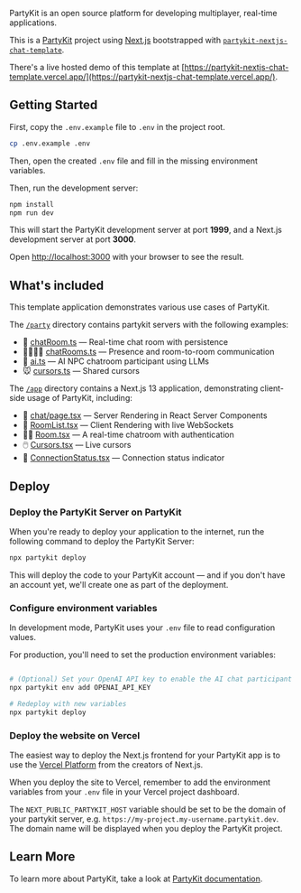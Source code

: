 PartyKit is an open source platform for developing multiplayer, real-time applications.

This is a [PartyKit](https://partykit.io) project using [Next.js](https://nextjs.org/) bootstrapped with [`partykit-nextjs-chat-template`](https://github.com/partykit/partykit-nextjs-chat-template).

There's a live hosted demo of this template at [https://partykit-nextjs-chat-template.vercel.app/](https://partykit-nextjs-chat-template.vercel.app/).

## Getting Started

First, copy the `.env.example` file to `.env` in the project root.
```bash
cp .env.example .env
```

Then, open the created `.env` file and fill in the missing environment variables.

Then, run the development server:

```bash
npm install
npm run dev
```

This will start the PartyKit development server at port **1999**, and a Next.js development server at port **3000**.

Open [http://localhost:3000](http://localhost:3000) with your browser to see the result.
## What's included

This template application demonstrates various use cases of PartyKit.


The [`/party`](party/) directory contains partykit servers with the following examples:
- 💬 [chatRoom.ts](party/chatRoom.ts) — Real-time chat room with persistence 
- 👩‍👩‍👦‍👦 [chatRooms.ts](party/chatRooms.ts) — Presence and room-to-room communication 
- 🤖 [ai.ts](party/ai.ts) — AI NPC chatroom participant using LLMs 
- 🐭 [cursors.ts](party/cursors.ts) — Shared cursors

The [`/app`](app/) directory contains a Next.js 13 application, demonstrating client-side usage of PartyKit, including:
- 📡 [chat/page.tsx](app/chat/page.tsx) — Server Rendering in React Server Components
- 📱 [RoomList.tsx](app/chat/RoomList.tsx) — Client Rendering with live WebSockets
- 👮‍♀️ [Room.tsx](app/chat/[roomId]/Room.tsx) — A real-time chatroom with authentication
- 🖱️ [Cursors.tsx](app/(home)/Cursors.tsx) — Live cursors
- 🚥 [ConnectionStatus.tsx](app/components/ConnectionStatus.tsx) — Connection status indicator

## Deploy

### Deploy the PartyKit Server on PartyKit

When you're ready to deploy your application to the internet, run the following command to deploy the PartyKit Server:

```bash
npx partykit deploy
```

This will deploy the code to your PartyKit account — and if you don't have an account yet, we'll create one as part of the deployment.

### Configure environment variables

In development mode, PartyKit uses your `.env` file to read configuration values. 

For production, you'll need to set the production environment variables:

```bash

# (Optional) Set your OpenAI API key to enable the AI chat participant in production
npx partykit env add OPENAI_API_KEY

# Redeploy with new variables
npx partykit deploy
```


### Deploy the website on Vercel

The easiest way to deploy the Next.js frontend for your PartyKit app is to use the [Vercel Platform](https://vercel.com) from the creators of Next.js.

When you deploy the site to Vercel, remember to add the environment variables from your `.env` file in your Vercel project dashboard. 

The `NEXT_PUBLIC_PARTYKIT_HOST` variable should be set to be the domain of your partykit server, e.g. `https://my-project.my-username.partykit.dev`. The domain name will be displayed when you deploy the PartyKit project.


## Learn More

To learn more about PartyKit, take a look at [PartyKit documentation](https://docs.partykit.io).
